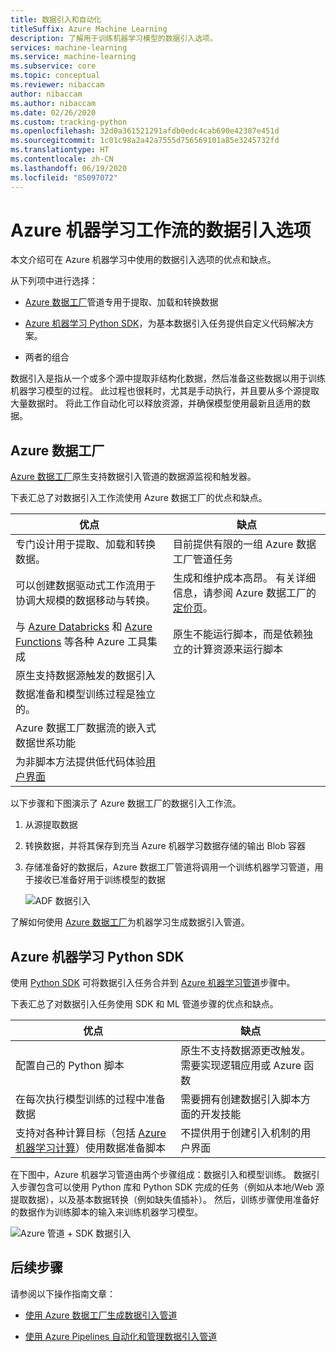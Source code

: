 ```yaml
---
title: 数据引入和自动化
titleSuffix: Azure Machine Learning
description: 了解用于训练机器学习模型的数据引入选项。
services: machine-learning
ms.service: machine-learning
ms.subservice: core
ms.topic: conceptual
ms.reviewer: nibaccam
author: nibaccam
ms.author: nibaccam
ms.date: 02/26/2020
ms.custom: tracking-python
ms.openlocfilehash: 32d0a361521291afdb0edc4cab690e42387e451d
ms.sourcegitcommit: 1c01c98a2a42a7555d756569101a85e3245732fd
ms.translationtype: HT
ms.contentlocale: zh-CN
ms.lasthandoff: 06/19/2020
ms.locfileid: "85097072"
---
```

# <a name="data-ingestion-options-for-azure-machine-learning-workflows"></a>Azure 机器学习工作流的数据引入选项

本文介绍可在 Azure 机器学习中使用的数据引入选项的优点和缺点。 

从下列项中进行选择：
+ [Azure 数据工厂](#azure-data-factory)管道专用于提取、加载和转换数据

+ [Azure 机器学习 Python SDK](#azure-machine-learning-python-sdk)，为基本数据引入任务提供自定义代码解决方案。

+ 两者的组合

数据引入是指从一个或多个源中提取非结构化数据，然后准备这些数据以用于训练机器学习模型的过程。 此过程也很耗时，尤其是手动执行，并且要从多个源提取大量数据时。 将此工作自动化可以释放资源，并确保模型使用最新且适用的数据。

## <a name="azure-data-factory"></a>Azure 数据工厂

[Azure 数据工厂](https://docs.microsoft.com/azure/data-factory/introduction)原生支持数据引入管道的数据源监视和触发器。  

下表汇总了对数据引入工作流使用 Azure 数据工厂的优点和缺点。

|优点|缺点
---|---
专门设计用于提取、加载和转换数据。|目前提供有限的一组 Azure 数据工厂管道任务 
可以创建数据驱动式工作流用于协调大规模的数据移动与转换。|生成和维护成本高昂。 有关详细信息，请参阅 Azure 数据工厂的[定价页](https://azure.microsoft.com/pricing/details/data-factory/data-pipeline/)。
与 [Azure Databricks](https://docs.microsoft.com/azure/data-factory/transform-data-using-databricks-notebook) 和 [Azure Functions](https://docs.microsoft.com/azure/data-factory/control-flow-azure-function-activity) 等各种 Azure 工具集成 | 原生不能运行脚本，而是依赖独立的计算资源来运行脚本 
原生支持数据源触发的数据引入| 
数据准备和模型训练过程是独立的。|
Azure 数据工厂数据流的嵌入式数据世系功能|
为非脚本方法提供低代码体验[用户界面](https://docs.microsoft.com/azure/data-factory/quickstart-create-data-factory-portal) |

以下步骤和下图演示了 Azure 数据工厂的数据引入工作流。

1. 从源提取数据
1. 转换数据，并将其保存到充当 Azure 机器学习数据存储的输出 Blob 容器
1. 存储准备好的数据后，Azure 数据工厂管道将调用一个训练机器学习管道，用于接收已准备好用于训练模型的数据


    ![ADF 数据引入](media/concept-data-ingestion/data-ingest-option-one.svg)
    
了解如何使用 [Azure 数据工厂](how-to-data-ingest-adf.md)为机器学习生成数据引入管道。

## <a name="azure-machine-learning-python-sdk"></a>Azure 机器学习 Python SDK 

使用 [Python SDK](https://docs.microsoft.com/python/api/overview/azure/ml) 可将数据引入任务合并到 [Azure 机器学习管道](how-to-create-your-first-pipeline.md)步骤中。

下表汇总了对数据引入任务使用 SDK 和 ML 管道步骤的优点和缺点。

优点| 缺点
---|---
配置自己的 Python 脚本 | 原生不支持数据源更改触发。 需要实现逻辑应用或 Azure 函数
在每次执行模型训练的过程中准备数据|需要拥有创建数据引入脚本方面的开发技能
支持对各种计算目标（包括 [Azure 机器学习计算](concept-compute-target.md#azure-machine-learning-compute-managed)）使用数据准备脚本 |不提供用于创建引入机制的用户界面

在下图中，Azure 机器学习管道由两个步骤组成：数据引入和模型训练。 数据引入步骤包含可以使用 Python 库和 Python SDK 完成的任务（例如从本地/Web 源提取数据），以及基本数据转换（例如缺失值插补）。 然后，训练步骤使用准备好的数据作为训练脚本的输入来训练机器学习模型。 

![Azure 管道 + SDK 数据引入](media/concept-data-ingestion/data-ingest-option-two.png)

## <a name="next-steps"></a>后续步骤

请参阅以下操作指南文章：
* [使用 Azure 数据工厂生成数据引入管道](how-to-data-ingest-adf.md)

* [使用 Azure Pipelines 自动化和管理数据引入管道](how-to-cicd-data-ingestion.md)

